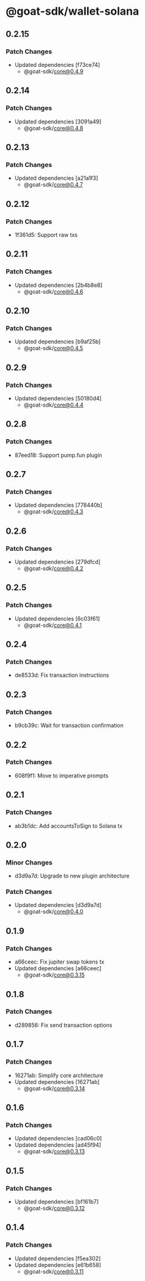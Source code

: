 # @goat-sdk/wallet-solana

## 0.2.15

### Patch Changes

- Updated dependencies [f73ce74]
  - @goat-sdk/core@0.4.9

## 0.2.14

### Patch Changes

- Updated dependencies [3091a49]
  - @goat-sdk/core@0.4.8

## 0.2.13

### Patch Changes

- Updated dependencies [a21a1f3]
  - @goat-sdk/core@0.4.7

## 0.2.12

### Patch Changes

- 1f361d5: Support raw txs

## 0.2.11

### Patch Changes

- Updated dependencies [2b4b8e8]
  - @goat-sdk/core@0.4.6

## 0.2.10

### Patch Changes

- Updated dependencies [b9af25b]
  - @goat-sdk/core@0.4.5

## 0.2.9

### Patch Changes

- Updated dependencies [50180d4]
  - @goat-sdk/core@0.4.4

## 0.2.8

### Patch Changes

- 87eed18: Support pump.fun plugin

## 0.2.7

### Patch Changes

- Updated dependencies [778440b]
  - @goat-sdk/core@0.4.3

## 0.2.6

### Patch Changes

- Updated dependencies [279dfcd]
  - @goat-sdk/core@0.4.2

## 0.2.5

### Patch Changes

- Updated dependencies [6c03f61]
  - @goat-sdk/core@0.4.1

## 0.2.4

### Patch Changes

- de8533d: Fix transaction instructions

## 0.2.3

### Patch Changes

- b9cb39c: Wait for transaction confirmation

## 0.2.2

### Patch Changes

- 608f9f1: Move to imperative prompts

## 0.2.1

### Patch Changes

- ab3b1dc: Add accountsToSign to Solana tx

## 0.2.0

### Minor Changes

- d3d9a7d: Upgrade to new plugin architecture

### Patch Changes

- Updated dependencies [d3d9a7d]
  - @goat-sdk/core@0.4.0

## 0.1.9

### Patch Changes

- a66ceec: Fix jupiter swap tokens tx
- Updated dependencies [a66ceec]
  - @goat-sdk/core@0.3.15

## 0.1.8

### Patch Changes

- d289856: Fix send transaction options

## 0.1.7

### Patch Changes

- 16271ab: Simplify core architecture
- Updated dependencies [16271ab]
  - @goat-sdk/core@0.3.14

## 0.1.6

### Patch Changes

- Updated dependencies [cad06c0]
- Updated dependencies [ad45f94]
  - @goat-sdk/core@0.3.13

## 0.1.5

### Patch Changes

- Updated dependencies [bf161b7]
  - @goat-sdk/core@0.3.12

## 0.1.4

### Patch Changes

- Updated dependencies [f5ea302]
- Updated dependencies [e61b658]
  - @goat-sdk/core@0.3.11
